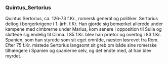 ### Quintus_Sertorius


Quintus Sertorius, ca. 126-73 f.Kr., romersk general og politiker. Sertorius deltog i borgerkrigene i 1. årh. f.Kr. Han gjorde sig bemærket allerede under kampene med cimbrerne under Marius, kom senere i opposition til Sulla og sluttede sig endelig til Cinna. I 85 f.Kr. blev han prætor og overtog i 83 f.Kr. Spanien, som han styrede som sit eget område, næsten løsrevet fra Rom. Efter 75 f.Kr. mistede Sertorius langsomt sit greb om både sine romerske tilhængere i Spanien og spanierne selv, og det endte med, at han blev myrdet.